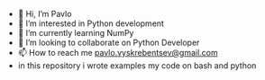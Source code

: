 - 👋 Hi, I’m Pavlo
- 👀 I’m interested in Python development
- 🌱 I’m currently learning NumPy
- 💞️ I’m looking to collaborate on Python Developer
- 📫 How to reach me pavlo.vyskrebentsev@gmail.com
- in this repository i wrote examples my code on bash and python
